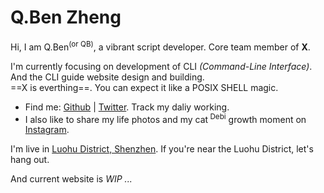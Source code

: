 <h1 class="text-linear">Q.Ben Zheng</h1>

Hi, I am Q.Ben<sup>(or QB)</sup>, a vibrant script developer. Core team member of **X**.


I'm currently focusing on development of CLI *(Command-Line Interface)*.<br>
And the CLI guide website design and building.<br>
==X is everthing==. You can expect it like a POSIX SHELL magic.

<div class="w-50px my-8 mx-auto border-t border-c-border"/>

- Find me: [Github](https://github.com/Zhengqbbb) | [Twitter](https://twitter.com/zhengqbbb). Track my daliy working.
- I also like to share my life photos and my cat<sup> Debi</sup> growth moment on [Instagram](https://www.instagram.com/qbqiubin/).

I'm live in [Luohu District, Shenzhen](https://www.google.com/maps/place/Luohu+District,+Shenzhen,+Guangdong+Province,+China/@22.5714604,114.1083405,13z/data=!4m13!1m7!3m6!1s0x3403f56281e978c3:0x3f81202fd3e54b98!2sLuohu+District,+Shenzhen,+Guangdong+Province,+China!3b1!8m2!3d22.5483599!4d114.13166!3m4!1s0x3403f56281e978c3:0x3f81202fd3e54b98!8m2!3d22.5483599!4d114.13166). If you're near the Luohu District, let's hang out.

<p class="!text-center !mt-4">
  And current website is
  <router-link to="/posts/2022-08-24-helloworld" title="WIP page">
    <i class="i-mdi:arrow-right-bold-outline opacity-60" /> WIP ...
  </router-link>
</p>
